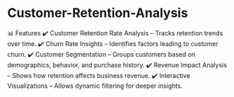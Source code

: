# Customer-Retention-Analysis
📊 Features
✔️ Customer Retention Rate Analysis – Tracks retention trends over time.
✔️ Churn Rate Insights – Identifies factors leading to customer churn.
✔️ Customer Segmentation – Groups customers based on demographics, behavior, and purchase history.
✔️ Revenue Impact Analysis – Shows how retention affects business revenue.
✔️ Interactive Visualizations – Allows dynamic filtering for deeper insights.
